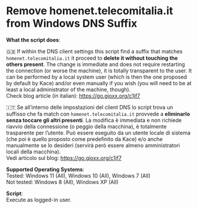 # Remove homenet.telecomitalia.it from Windows DNS Suffix

**What the script does**:

🇬🇧 If within the DNS client settings this script find a suffix that matches `homenet.telecomitalia.it` it proceed to **delete it without touching the others present**. The change is immediate and does not require restarting the connection (or worse the machine), it is totally transparent to the user.
It can be performed by a local system user (which is then the one proposed by default by Kace) and/or even manually if you wish (you will need to be at least a local administrator of the machine, though).  
Check blog article (in italian): https://go.gioxx.org/c1jf7

🇮🇹 Se all’interno delle  impostazioni del client DNS lo script trova un suffisso che fa match con `homenet.telecomitalia.it` provvede a **eliminarlo senza toccare gli altri presenti**. La modifica è immediata e non richiede riavvio della connessione (o  peggio della macchina), è totalmente trasparente per l’utente. 
Può  essere eseguito da un utente locale di sistema (che poi è quello  proposto come predefinito da Kace) e/o anche manualmente se lo desideri  (servirà però essere almeno amministratori locali della macchina).  
Vedi articolo sul blog: https://go.gioxx.org/c1jf7

**Supported Operating Systems**:  
Tested: Windows 11 (All), Windows 10 (All), Windows 7 (All)  
Not tested: Windows 8 (All), Windows XP (All)

**Script**:  
Execute as logged-in user.